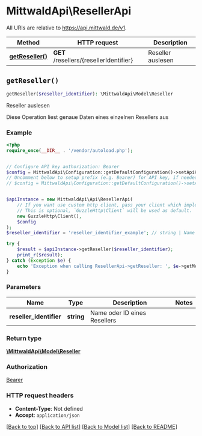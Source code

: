 # MittwaldApi\ResellerApi

All URIs are relative to https://api.mittwald.de/v1.

Method | HTTP request | Description
------------- | ------------- | -------------
[**getReseller()**](ResellerApi.md#getReseller) | **GET** /resellers/{resellerIdentifier} | Reseller auslesen


## `getReseller()`

```php
getReseller($reseller_identifier): \MittwaldApi\Model\Reseller
```

Reseller auslesen

Diese Operation liest genaue Daten eines einzelnen Resellers aus

### Example

```php
<?php
require_once(__DIR__ . '/vendor/autoload.php');


// Configure API key authorization: Bearer
$config = MittwaldApi\Configuration::getDefaultConfiguration()->setApiKey('Authorization', 'YOUR_API_KEY');
// Uncomment below to setup prefix (e.g. Bearer) for API key, if needed
// $config = MittwaldApi\Configuration::getDefaultConfiguration()->setApiKeyPrefix('Authorization', 'Bearer');


$apiInstance = new MittwaldApi\Api\ResellerApi(
    // If you want use custom http client, pass your client which implements `GuzzleHttp\ClientInterface`.
    // This is optional, `GuzzleHttp\Client` will be used as default.
    new GuzzleHttp\Client(),
    $config
);
$reseller_identifier = 'reseller_identifier_example'; // string | Name oder ID eines Resellers

try {
    $result = $apiInstance->getReseller($reseller_identifier);
    print_r($result);
} catch (Exception $e) {
    echo 'Exception when calling ResellerApi->getReseller: ', $e->getMessage(), PHP_EOL;
}
```

### Parameters

Name | Type | Description  | Notes
------------- | ------------- | ------------- | -------------
 **reseller_identifier** | **string**| Name oder ID eines Resellers |

### Return type

[**\MittwaldApi\Model\Reseller**](../Model/Reseller.md)

### Authorization

[Bearer](../../README.md#Bearer)

### HTTP request headers

- **Content-Type**: Not defined
- **Accept**: `application/json`

[[Back to top]](#) [[Back to API list]](../../README.md#endpoints)
[[Back to Model list]](../../README.md#models)
[[Back to README]](../../README.md)
